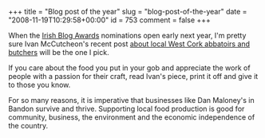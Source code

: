 +++
title = "Blog post of the year"
slug = "blog-post-of-the-year"
date = "2008-11-19T10:29:58+00:00"
id = 753
comment = false
+++

When the [Irish Blog Awards](http://www.awards.ie/) nominations open early next year, I'm pretty sure Ivan McCutcheon's recent post [about local West Cork abbatoirs and butchers](http://foodculturewestcork.wordpress.com/2008/11/18/local-abbatoirs-whats-at-steak/) will be the one I pick.

If you care about the food you put in your gob and appreciate the work of people with a passion for their craft, read Ivan's piece, print it off and give it to those you know.

For so many reasons, it is imperative that businesses like Dan Maloney's in Bandon survive and thrive. Supporting local food production is good for community, business, the environment and the economic independence of the country.
